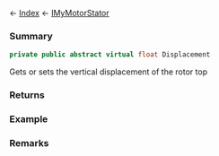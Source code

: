 ← [Index](Api-Index) ← [IMyMotorStator](Sandbox.ModAPI.Ingame.IMyMotorStator)

### Summary

```csharp
private public abstract virtual float Displacement
```

Gets or sets the vertical displacement of the rotor top

### Returns

### Example

### Remarks

